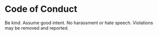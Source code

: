 ﻿# Code of Conduct
Be kind. Assume good intent. No harassment or hate speech. Violations may be removed and reported.
